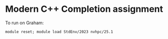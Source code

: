 # Modern C++ Completion assignment

To run on Graham:

```module reset; module load StdEnv/2023 nvhpc/25.1```
